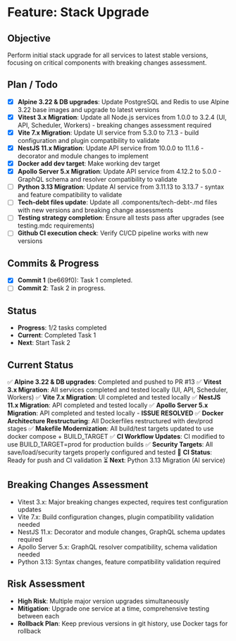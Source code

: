 # Feature: Stack Upgrade

## Objective
Perform initial stack upgrade for all services to latest stable versions, focusing on critical components with breaking changes assessment.

## Plan / Todo
- [x] **Alpine 3.22 & DB upgrades**: Update PostgreSQL and Redis to use Alpine 3.22 base images and upgrade to latest versions
- [x] **Vitest 3.x Migration**: Update all Node.js services from 1.0.0 to 3.2.4 (UI, API, Scheduler, Workers) - breaking changes assessment required
- [x] **Vite 7.x Migration**: Update UI service from 5.3.0 to 7.1.3 - build configuration and plugin compatibility to validate
- [x] **NestJS 11.x Migration**: Update API service from 10.0.0 to 11.1.6 - decorator and module changes to implement
- [x] **Docker add dev target**: Make working dev target
- [x] **Apollo Server 5.x Migration**: Update API service from 4.12.2 to 5.0.0 - GraphQL schema and resolver compatibility to validate
- [ ] **Python 3.13 Migration**: Update AI service from 3.11.13 to 3.13.7 - syntax and feature compatibility to validate
- [ ] **Tech-debt files update**: Update all .components/tech-debt-<service>.md files with new versions and breaking change assessments
- [ ] **Testing strategy completion**: Ensure all tests pass after upgrades (see testing.mdc requirements)
- [ ] **Github CI execution check**: Verify CI/CD pipeline works with new versions

## Commits & Progress
- [x] **Commit 1** (be669f0): Task 1 completed.
- [ ] **Commit 2**: Task 2 in progress.

## Status
- **Progress**: 1/2 tasks completed
- **Current**: Completed Task 1
- **Next**: Start Task 2

## Current Status
✅ **Alpine 3.22 & DB upgrades**: Completed and pushed to PR #13
✅ **Vitest 3.x Migration**: All services completed and tested locally (UI, API, Scheduler, Workers)
✅ **Vite 7.x Migration**: UI completed and tested locally
✅ **NestJS 11.x Migration**: API completed and tested locally
✅ **Apollo Server 5.x Migration**: API completed and tested locally - **ISSUE RESOLVED**
✅ **Docker Architecture Restructuring**: All Dockerfiles restructured with dev/prod stages
✅ **Makefile Modernization**: All build/test targets updated to use docker compose + BUILD_TARGET
✅ **CI Workflow Updates**: CI modified to use BUILD_TARGET=prod for production builds
✅ **Security Targets**: All save/load/security targets properly configured and tested
🔄 **CI Status**: Ready for push and CI validation
⏳ **Next**: Python 3.13 Migration (AI service)

## Breaking Changes Assessment
- Vitest 3.x: Major breaking changes expected, requires test configuration updates
- Vite 7.x: Build configuration changes, plugin compatibility validation needed
- NestJS 11.x: Decorator and module changes, GraphQL schema updates required
- Apollo Server 5.x: GraphQL resolver compatibility, schema validation needed
- Python 3.13: Syntax changes, feature compatibility validation required

## Risk Assessment
- **High Risk**: Multiple major version upgrades simultaneously
- **Mitigation**: Upgrade one service at a time, comprehensive testing between each
- **Rollback Plan**: Keep previous versions in git history, use Docker tags for rollback
